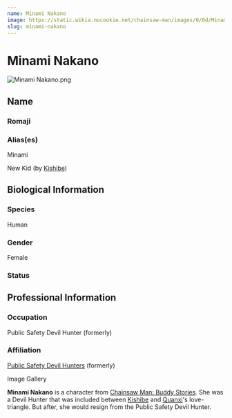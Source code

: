 ```yaml
---
name: Minami Nakano
image: https://static.wikia.nocookie.net/chainsaw-man/images/0/0d/Minami_Nakano.png
slug: minami-nakano
---
```


# Minami Nakano

![](https://static.wikia.nocookie.net/chainsaw-man/images/0/0d/Minami_Nakano.png "Minami Nakano.png")

## Name

### Romaji

### Alias(es)

Minami

New Kid (by [Kishibe](/kishibe "Kishibe"))

## Biological Information

### Species

Human

### Gender

Female

### Status

## Professional Information

### Occupation

Public Safety Devil Hunter (formerly)

### Affiliation

[Public Safety Devil Hunters](/public-safety-devil-hunters "Public Safety Devil Hunters") (formerly)

Image Gallery

  
**Minami Nakano** is a character from [Chainsaw Man: Buddy Stories](/chainsaw-man:-buddy-stories "Chainsaw Man: Buddy Stories"). She was a Devil Hunter that was included between [Kishibe](/kishibe "Kishibe") and [Quanxi](/quanxi "Quanxi")'s love-triangle. But after, she would resign from the Public Safety Devil Hunter.